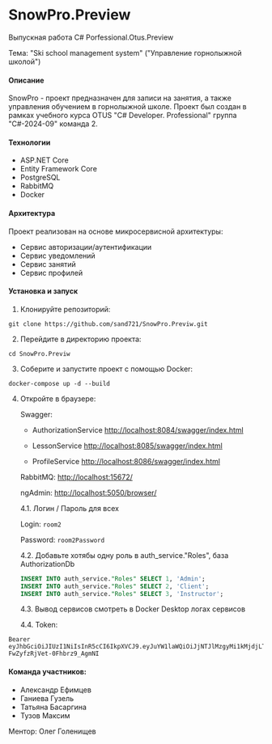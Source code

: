 # SnowPro.Preview
Выпускная работа C# Porfessional.Otus.Preview

Тема: "Ski school management system" ("Управление горнолыжной школой")

#### Описание
SnowPro - проект предназначен для записи на занятия, а также управления обучением в горнолыжной школе.
Проект был создан в рамках учебного курса OTUS "C# Developer. Professional" группа "C#-2024-09" команда 2.

#### Технологии
- ASP.NET Core
- Entity Framework Core
- PostgreSQL
- RabbitMQ
- Docker

#### Архитектура

Проект реализован на основе микросервисной архитектуры:
- Сервис авторизации/аутентификации
- Сервис уведомлений
- Сервис занятий
- Сервис профилей

#### Установка и запуск

1. Клонируйте репозиторий:

```
git clone https://github.com/sand721/SnowPro.Previw.git
```

2. Перейдите в директорию проекта:

```
cd SnowPro.Previw
```

3. Соберите и запустите проект с помощью Docker:

```
docker-compose up -d --build
```

4. Откройте в браузере:

	Swagger:
							
	- AuthorizationService [http://localhost:8084/swagger/index.html](http://localhost:8084/swagger/index.html)
	
	- LessonService [http://localhost:8085/swagger/index.html](http://localhost:8085/swagger/index.html)
	
	- ProfileService [http://localhost:8086/swagger/index.html](http://localhost:8086/swagger/index.html)

   RabbitMQ:  [http://localhost:15672/](http://localhost:15672/)

   ngAdmin:   [http://localhost:5050/browser/](http://localhost:5050/browser/)

	4.1. Логин / Пароль для всех
   
	Login: `room2`
   
	Password: `room2Password`

	4.2. Добавьте хотябы одну роль в auth_service."Roles", база AuthorizationDb
   ```sql 
   INSERT INTO auth_service."Roles" SELECT 1, 'Admin';
   INSERT INTO auth_service."Roles" SELECT 2, 'Client';
   INSERT INTO auth_service."Roles" SELECT 3, 'Instructor';
   ```

	4.3. Вывод сервисов смотреть в Docker Desktop логах сервисов

	4.4. Token:
```
Bearer eyJhbGciOiJIUzI1NiIsInR5cCI6IkpXVCJ9.eyJuYW1laWQiOiJjNTJlMzgyMi1kMjdjLTRkNTctOTZiNi0zMDk2ODc2NTY0NmMiLCJ1bmlxdWVfbmFtZSI6ImFkbWluIiwicm9sZSI6IkFkbWluIiwibmJmIjoxNzQ1MjQ3MzU0LCJleHAiOjE3NDUzMzM3NTQsImlhdCI6MTc0NTI0NzM1NCwiaXNzIjoiQXV0aG9yaXphdGlvblNlcnZpY2UiLCJhdWQiOiJBdXRob3JpemF0aW9uU2VydmljZS5hcGkifQ.ooM3r8Gzbiv_4ruNO-FwZyfzRjVet-0Fhbrz9_AgmNI
```

#### Команда участников:

- Александр Ефимцев
- Ганиева Гузель
- Татьяна Басаргина
- Тузов Максим

Ментор: Олег Голенищев
